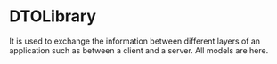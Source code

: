 # DTOLibrary
It is used to exchange the information between different layers of an application such as between a client and a server. All models are here.
